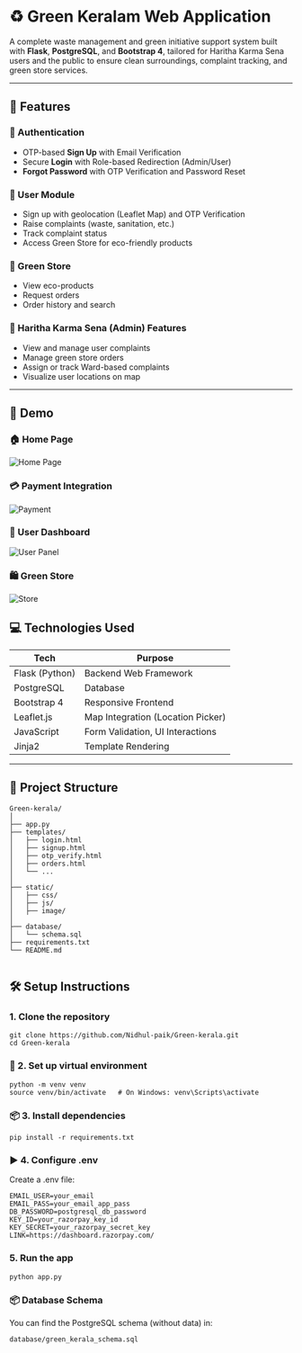 # ♻️ Green Keralam Web Application

A complete waste management and green initiative support system built with **Flask**, **PostgreSQL**, and **Bootstrap 4**, tailored for Haritha Karma Sena users and the public to ensure clean surroundings, complaint tracking, and green store services.

---

## 🚀 Features

### 🔐 Authentication
- OTP-based **Sign Up** with Email Verification
- Secure **Login** with Role-based Redirection (Admin/User)
- **Forgot Password** with OTP Verification and Password Reset

### 📍 User Module
- Sign up with geolocation (Leaflet Map) and OTP Verification
- Raise complaints (waste, sanitation, etc.)
- Track complaint status
- Access Green Store for eco-friendly products

### 🛒 Green Store
- View eco-products
- Request orders
- Order history and search

### 🧹 Haritha Karma Sena (Admin) Features
- View and manage user complaints
- Manage green store orders
- Assign or track Ward-based complaints
- Visualize user locations on map

---


## 📸 Demo

### 🏠 Home Page
![Home Page](static/images/homepage.jpeg "Home Page")

### 💳 Payment Integration
![Payment](static/images/payment_integration.jpeg "Payment Gateway")

### 👤 User Dashboard
![User Panel](static/images/userpanel.jpeg "User Dashboard")

### 🛍️ Green Store
![Store](static/images/store.jpeg "Eco Product Store")




## 💻 Technologies Used

| Tech            | Purpose                           |
|-----------------|-----------------------------------|
| Flask (Python)  | Backend Web Framework             |
| PostgreSQL      | Database                          |
| Bootstrap 4     | Responsive Frontend               |
| Leaflet.js      | Map Integration (Location Picker) |
| JavaScript      | Form Validation, UI Interactions  |
| Jinja2          | Template Rendering                |

---


## 📁 Project Structure

```
Green-kerala/
│
├── app.py
├── templates/
│   ├── login.html
│   ├── signup.html
│   ├── otp_verify.html
│   ├── orders.html
│   └── ...
│
├── static/
│   ├── css/
│   ├── js/
│   ├── image/
│
├── database/
│   └── schema.sql
├── requirements.txt
└── README.md


```



## 🛠 Setup Instructions

### 1. Clone the repository
```
git clone https://github.com/Nidhul-paik/Green-kerala.git
cd Green-kerala
```
### 🧪 2. Set up virtual environment 

```
python -m venv venv
source venv/bin/activate   # On Windows: venv\Scripts\activate
```

### 📦 3. Install dependencies

```
pip install -r requirements.txt
```

### ▶️ 4. Configure .env

Create a .env file:

```
EMAIL_USER=your_email
EMAIL_PASS=your_email_app_pass
DB_PASSWORD=postgresql_db_password
KEY_ID=your_razorpay_key_id
KEY_SECRET=your_razorpay_secret_key
LINK=https://dashboard.razorpay.com/
```


### 5. Run the app

```
python app.py
```

### 📦 Database Schema
You can find the PostgreSQL schema (without data) in:
```
database/green_kerala_schema.sql
```
